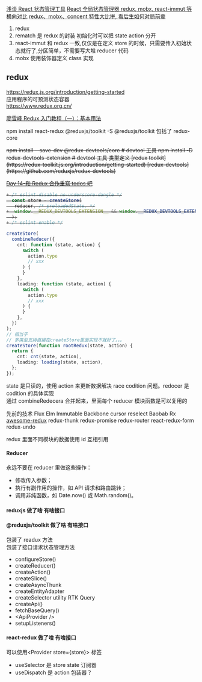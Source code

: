 [浅谈 React 状态管理工具](https://zhuanlan.zhihu.com/p/475785123)
[React 全局状态管理器 redux, mobx, react-immut 等横向对比](https://www.tangshuang.net/7862.html)
[redux、mobx、concent 特性大比拼, 看后生如何对局前辈](https://segmentfault.com/a/1190000022332809)

1. redux
2. rematch 是 redux 的封装 初始化时可以把 state action 分开
3. react-immut 和 redux 一致,仅仅是在定义 store 的时候，只需要传入初始状态就行了,分区简单，不需要写大堆 reducer 代码
4. mobx 使用装饰器定义 class 实现

## redux

https://redux.js.org/introduction/getting-started  
应用程序的可预测状态容器  
https://www.redux.org.cn/

[廖雪峰 Redux 入门教程（一）：基本用法](https://www.ruanyifeng.com/blog/2016/09/redux_tutorial_part_one_basic_usages.html)

npm install react-redux @reduxjs/toolkit -S
@reduxjs/toolkit 包括了 redux-core

<s>
npm install --save-dev @redux-devtools/core # devtool 工具 
npm install -D redux-devtools-extension # devtool 工具 类型定义  
[redux toolkit](https://redux-toolkit.js.org/introduction/getting-started) 
[redux-devtools](https://github.com/reduxjs/redux-devtools)

[Day 14-和 Redux 合作重寫 todos 吧](https://ithelp.ithome.com.tw/articles/10203447)

```ts
+ /* eslint-disable no-underscore-dangle */
  const store = createStore(
   reducer, /* preloadedState, */
+  window.__REDUX_DEVTOOLS_EXTENSION__ && window.__REDUX_DEVTOOLS_EXTENSION__()
  );
+ /* eslint-enable */
```

</s>

```ts
createStore(
  combineReducer({
    cnt: function (state, action) {
      switch (
        action.type
        // xxx
      ) {
      }
    },
    loading: function (state, action) {
      switch (
        action.type
        // xxx
      ) {
      }
    },
  })
);
// 相当于
// 多类型支持直接在createStore里面实现不就好了。。。
createStore(function rootRedux(state, action) {
  return {
    cnt: cnt(state, action),
    loading: loading(state, action),
  };
});
```

state 是只读的，使用 action 来更新数据解决 race codition 问题。redocer 是 codition 的具体实现  
通过 combineRedecera 合并起来，里面每个 reducer 模块函数是可以复用的

先前的技术 Flux Elm Immutable Backbone cursor reselect Baobab Rx  
[awesome-redux](https://github.com/xgrommx/awesome-redux)
redux-thunk redux-promise redux-router react-redux-form redux-undo

redux 里面不同模块的数据使用 id 互相引用

#### Reducer

永远不要在 reducer 里做这些操作：

- 修改传入参数；
- 执行有副作用的操作，如 API 请求和路由跳转；
- 调用非纯函数，如 Date.now() 或 Math.random()。

#### reduxjs 做了啥 有啥接口

#### @reduxjs/toolkit 做了啥 有啥接口

包装了 readux 方法  
包装了接口请求状态管理方法

- configureStore()
- createReducer()
- createAction()
- createSlice()
- createAsyncThunk
- createEntityAdapter
- createSelector utility
  RTK Query
- createApi()
- fetchBaseQuery()
- &lt;ApiProvider /&gt;
- setupListeners()

#### react-redux 做了啥 有啥接口

可以使用&lt;Provider store={store}&gt; 标签

- useSelector 是 store state 订阅器
- useDispatch 是 action 包装器？
